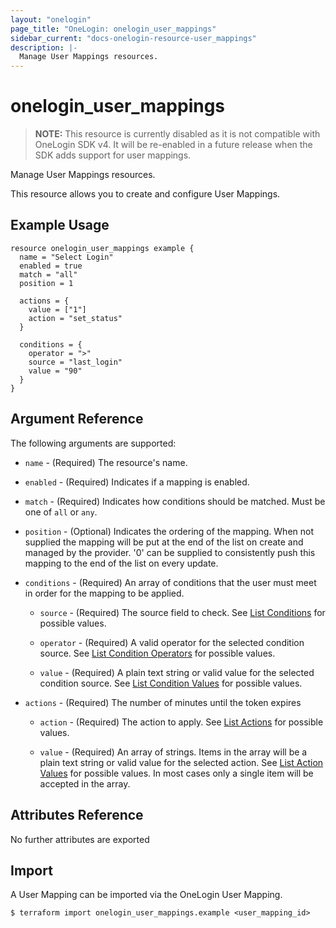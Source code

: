 ```yaml
---
layout: "onelogin"
page_title: "OneLogin: onelogin_user_mappings"
sidebar_current: "docs-onelogin-resource-user_mappings"
description: |-
  Manage User Mappings resources.
---
```


# onelogin_user_mappings

> **NOTE:** This resource is currently disabled as it is not compatible with OneLogin SDK v4. It will be re-enabled in a future release when the SDK adds support for user mappings.

Manage User Mappings resources.

This resource allows you to create and configure User Mappings.

## Example Usage

```hcl
resource onelogin_user_mappings example {
  name = "Select Login"
  enabled = true
  match = "all"
  position = 1

  actions = {
    value = ["1"]
    action = "set_status"
  }

  conditions = {
    operator = ">"
    source = "last_login"
    value = "90"
  }
}
```

## Argument Reference

The following arguments are supported:
* `name` - (Required) The resource's name.

* `enabled` - (Required) Indicates if a mapping is enabled.

* `match` - (Required) Indicates how conditions should be matched. Must be one of `all` or `any`.

* `position` - (Optional) Indicates the ordering of the mapping. When not supplied the mapping will be put at the end of the list on create and managed by the provider. '0' can be supplied to consistently push this mapping to the end of the list on every update.

* `conditions` - (Required) An array of conditions that the user must meet in order for the mapping to be applied.
  * `source` - (Required) The source field to check. See [List Conditions](https://developers.onelogin.com/api-docs/2/user-mappings/list-conditions) for possible values.

  * `operator` - (Required) A valid operator for the selected condition source. See [List Condition Operators](https://developers.onelogin.com/api-docs/2/user-mappings/list-condition-operators) for possible values.

  * `value` - (Required) A plain text string or valid value for the selected condition source. See [List Condition Values](https://developers.onelogin.com/api-docs/2/user-mappings/list-condition-values) for possible values.

* `actions` - (Required) The number of minutes until the token expires
  * `action` - (Required) The action to apply. See [List Actions](https://developers.onelogin.com/api-docs/2/user-mappings/list-conditions) for possible values.

  * `value` - (Required) An array of strings. Items in the array will be a plain text string or valid value for the selected action. See [List Action Values](https://developers.onelogin.com/api-docs/2/user-mappings/list-action-values) for possible values. In most cases only a single item will be accepted in the array.



## Attributes Reference

No further attributes are exported

## Import

A User Mapping can be imported via the OneLogin User Mapping.

```
$ terraform import onelogin_user_mappings.example <user_mapping_id>
```
